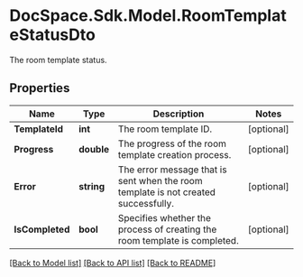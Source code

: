 # DocSpace.Sdk.Model.RoomTemplateStatusDto
The room template status.

## Properties

Name | Type | Description | Notes
------------ | ------------- | ------------- | -------------
**TemplateId** | **int** | The room template ID. | [optional] 
**Progress** | **double** | The progress of the room template creation process. | [optional] 
**Error** | **string** | The error message that is sent when the room template is not created successfully. | [optional] 
**IsCompleted** | **bool** | Specifies whether the process of creating the room template is completed. | [optional] 

[[Back to Model list]](../README.md#documentation-for-models) [[Back to API list]](../README.md#documentation-for-api-endpoints) [[Back to README]](../README.md)

